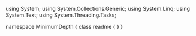 ﻿using System;
using System.Collections.Generic;
using System.Linq;
using System.Text;
using System.Threading.Tasks;

namespace MinimumDepth
{
    class readme
    {
    }
}
